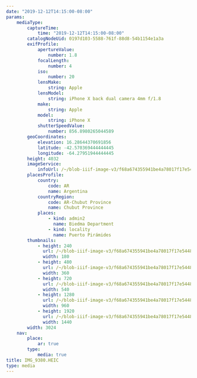 ```yaml
---
date: "2019-12-12T14:15:00-08:00"
params:
    mediaType:
        captureTime:
            time: "2019-12-12T14:15:00-08:00"
        catalogNodeUid: 0197d103-5588-761f-88d8-54b1154e1a3a
        exifProfile:
            apertureValue:
                number: 1.8
            focalLength:
                number: 4
            iso:
                number: 20
            lensMake:
                string: Apple
            lensModel:
                string: iPhone X back dual camera 4mm f/1.8
            make:
                string: Apple
            model:
                string: iPhone X
            shutterSpeedValue:
                number: 856.8980265044589
        geoCoordinates:
            elevation: 16.28644370691856
            latitude: -42.570369444444445
            longitude: -64.27951944444445
        height: 4032
        imageService:
            infoUrl: /~/blob-iiif-image-v3/f68a674355941be4a78017f17e54488d9cda4dd1c45fb71084180838b5161d79/info.json
        placesProfile:
            country:
                code: AR
                name: Argentina
            countryRegion:
                code: AR-Chubut Province
                name: Chubut Province
            places:
                - kind: admin2
                  name: Biedma Department
                - kind: locality
                  name: Puerto Pirámides
        thumbnails:
            - height: 240
              url: /~/blob-iiif-image-v3/f68a674355941be4a78017f17e54488d9cda4dd1c45fb71084180838b5161d79/full/180%2C240/0/default.jpg
              width: 180
            - height: 480
              url: /~/blob-iiif-image-v3/f68a674355941be4a78017f17e54488d9cda4dd1c45fb71084180838b5161d79/full/360%2C480/0/default.jpg
              width: 360
            - height: 720
              url: /~/blob-iiif-image-v3/f68a674355941be4a78017f17e54488d9cda4dd1c45fb71084180838b5161d79/full/540%2C720/0/default.jpg
              width: 540
            - height: 1280
              url: /~/blob-iiif-image-v3/f68a674355941be4a78017f17e54488d9cda4dd1c45fb71084180838b5161d79/full/960%2C1280/0/default.jpg
              width: 960
            - height: 1920
              url: /~/blob-iiif-image-v3/f68a674355941be4a78017f17e54488d9cda4dd1c45fb71084180838b5161d79/full/1440%2C1920/0/default.jpg
              width: 1440
        width: 3024
    nav:
        place:
            ar: true
        type:
            media: true
title: IMG_9380.HEIC
type: media
---
```

